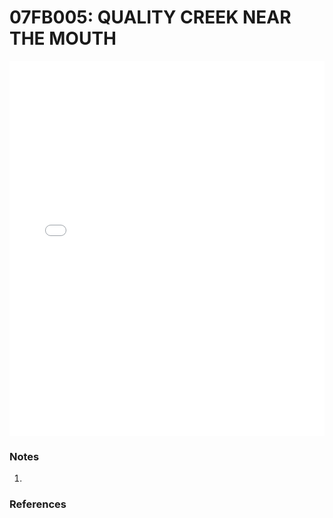 # 07FB005: QUALITY CREEK NEAR THE MOUTH

<iframe src="/distribution_estimation/_static/stations/07FB005_fdc.html" width="100%" height="600" frameborder="0"></iframe>

### Notes
1. 

### References


